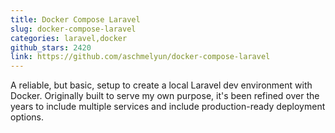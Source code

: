 ```yaml
---
title: Docker Compose Laravel
slug: docker-compose-laravel
categories: laravel,docker
github_stars: 2420
link: https://github.com/aschmelyun/docker-compose-laravel
---
```


A reliable, but basic, setup to create a local Laravel dev environment with Docker. Originally built to serve my own purpose, it's been refined over the years to include multiple services and include production-ready deployment options.
